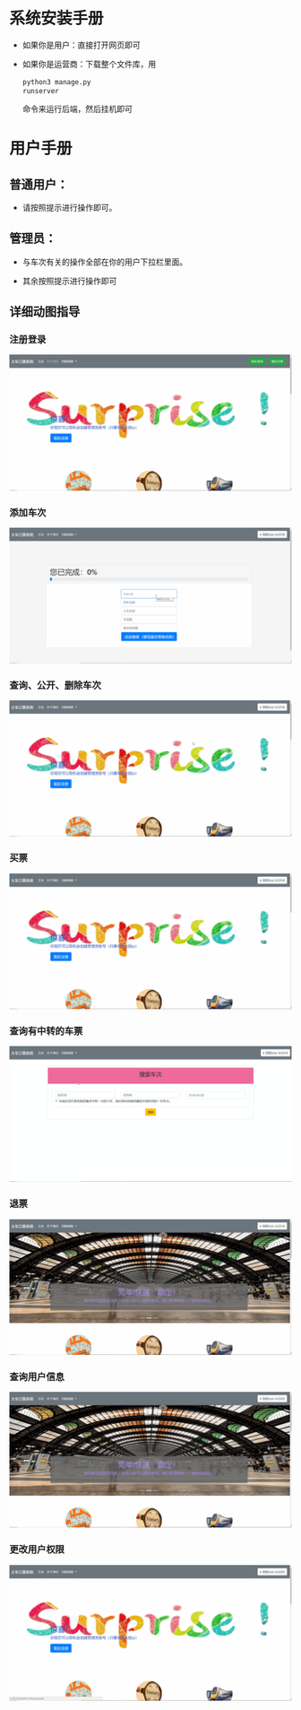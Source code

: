 # 系统安装手册

- 如果你是用户：直接打开网页即可

- 如果你是运营商：下载整个文件库，用<pre><code>python3 manage.py runserver</code></pre>命令来运行后端，然后挂机即可

# 用户手册

## 普通用户：

- 请按照提示进行操作即可。

## 管理员：

- 与车次有关的操作全部在你的用户下拉栏里面。

- 其余按照提示进行操作即可

## 详细动图指导

### 注册登录

![register](https://github.com/laonahongchen/Data_Structures_Train_Station/blob/master/register.gif)

### 添加车次

![add](https://github.com/laonahongchen/Data_Structures_Train_Station/blob/master/add_train.gif)

### 查询、公开、删除车次

![public](https://github.com/laonahongchen/Data_Structures_Train_Station/blob/master/public.gif)

### 买票

![buy](https://github.com/laonahongchen/Data_Structures_Train_Station/blob/master/buy.gif)

### 查询有中转的车票

![zz](https://github.com/laonahongchen/Data_Structures_Train_Station/blob/master/zz.gif)

### 退票

![refund](https://github.com/laonahongchen/Data_Structures_Train_Station/blob/master/refund.gif)

### 查询用户信息

![info](https://github.com/laonahongchen/Data_Structures_Train_Station/blob/master/info.gif)

### 更改用户权限

![privilege](https://github.com/laonahongchen/Data_Structures_Train_Station/blob/master/privilege.gif)
